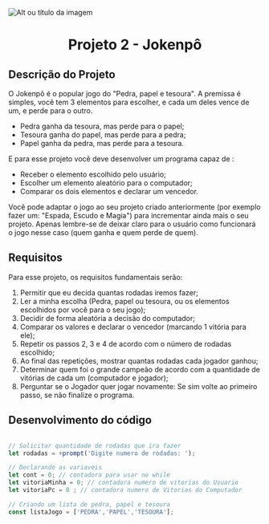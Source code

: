 ![Alt ou título da imagem](https://2315530342-files.gitbook.io/~/files/v0/b/gitbook-x-prod.appspot.com/o/spaces%2F-Mi99jjCn0YFUe30kpPL%2Fuploads%2FmFlzIcbVMgh6m16kALMg%2Fezgif.com-gif-maker%20(1).gif?alt=media&token=bcb684fe-45d5-4feb-a22b-8fb51c8c0022)

# <h1 align="center"> Projeto 2 - Jokenpô </h1>

## Descrição do Projeto
O Jokenpô é o popular jogo do "Pedra, papel e tesoura". A premissa é simples, você tem 3 elementos para escolher, e cada um deles vence de um, e perde para o outro.

- Pedra ganha da tesoura, mas perde para o papel;
- Tesoura ganha do papel, mas perde para a pedra;
- Papel ganha da pedra, mas perde para a tesoura.

E para esse projeto você deve desenvolver um programa capaz de :

- Receber o elemento escolhido pelo usuário;
- Escolher um elemento aleatório para o computador;
- Comparar os dois elementos e declarar um vencedor.

Você pode adaptar o jogo ao seu projeto criado anteriormente (por exemplo fazer um: "Espada, Escudo e Magia") para incrementar ainda mais o seu projeto. Apenas lembre-se de deixar claro para o usuário como funcionará o jogo nesse caso (quem ganha e quem perde de quem).

## Requisitos
Para esse projeto, os requisitos fundamentais serão:

1. Permitir que eu decida quantas rodadas iremos fazer;
2. Ler a minha escolha (Pedra, papel ou tesoura, ou os elementos escolhidos por você para o seu jogo);
3. Decidir de forma aleatória a decisão do computador;
4. Comparar os valores e declarar o vencedor (marcando 1 vitória para ele);
5. Repetir os passos 2, 3 e 4 de acordo com o número de rodadas escolhido;
6. Ao final das repetições, mostrar quantas rodadas cada jogador ganhou;
7. Determinar quem foi o grande campeão de acordo com a quantidade de vitórias de cada um (computador e jogador);
8. Perguntar se o Jogador quer jogar novamente: Se sim volte ao primeiro passo, se não finalize o programa.

## Desenvolvimento do código

```javascript

// Solicitar quantidade de rodadas que ira fazer
let rodadas = +prompt('Digite numero de rodadas: ');

```
```javascript
// Declarando as variaveis
let cont = 0; // contadora para usar no while
let vitoriaMinha = 0; // contadora numero de vitorias do Usuario
let vitoriaPc = 0 ; // contadora numero de Vitorias do Computador
```
```javascript
// Criando um lista de pedra, papel e tesoura
const listaJogo = ['PEDRA','PAPEL','TESOURA'];
```
```javascript

```